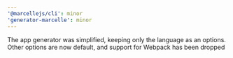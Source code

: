 ```yaml
---
'@marcellejs/cli': minor
'generator-marcelle': minor
---
```


The app generator was simplified, keeping only the language as an options. Other options are now default, and support for Webpack has been dropped
